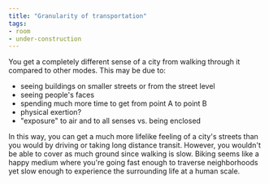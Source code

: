 ```yaml
---
title: "Granularity of transportation"
tags: 
- room
- under-construction
---
```


You get a completely different sense of a city from walking through it compared to other modes. This may be due to:
- seeing buildings on smaller streets or from the street level
- seeing people's faces
- spending much more time to get from point A to point B
- physical exertion?
- "exposure" to air and to all senses vs. being enclosed

In this way, you can get a much more lifelike feeling of a city's streets than you would by driving or taking long distance transit. However, you wouldn't be able to cover as much ground since walking is slow. Biking seems like a happy medium where you're going fast enough to traverse neighborhoods yet slow enough to experience the surrounding life at a human scale.